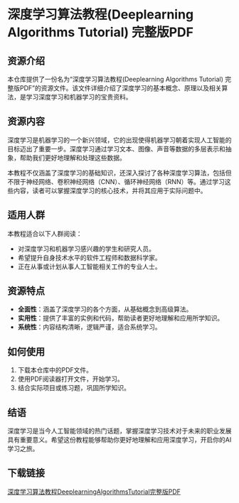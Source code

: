 # 深度学习算法教程(Deeplearning Algorithms Tutorial) 完整版PDF

## 资源介绍

本仓库提供了一份名为“深度学习算法教程(Deeplearning Algorithms Tutorial) 完整版PDF”的资源文件。该文件详细介绍了深度学习的基本概念、原理以及相关算法，是学习深度学习和机器学习的宝贵资料。

## 资源内容

深度学习是机器学习的一个新兴领域，它的出现使得机器学习朝着实现人工智能的目标迈出了重要一步。深度学习通过学习文本、图像、声音等数据的多层表示和抽象，帮助我们更好地理解和处理这些数据。

本教程不仅涵盖了深度学习的基础知识，还深入探讨了各种深度学习算法，包括但不限于神经网络、卷积神经网络（CNN）、循环神经网络（RNN）等。通过学习这些内容，读者可以掌握深度学习的核心技术，并将其应用于实际问题中。

## 适用人群

本教程适合以下人群阅读：

- 对深度学习和机器学习感兴趣的学生和研究人员。
- 希望提升自身技术水平的软件工程师和数据科学家。
- 正在从事或计划从事人工智能相关工作的专业人士。

## 资源特点

- **全面性**：涵盖了深度学习的各个方面，从基础概念到高级算法。
- **实用性**：提供了丰富的实例和代码，帮助读者更好地理解和应用所学知识。
- **系统性**：内容结构清晰，逻辑严谨，适合系统学习。

## 如何使用

1. 下载本仓库中的PDF文件。
2. 使用PDF阅读器打开文件，开始学习。
3. 结合实际项目或练习题，巩固所学知识。

## 结语

深度学习是当今人工智能领域的热门话题，掌握深度学习技术对于未来的职业发展具有重要意义。希望这份教程能够帮助你更好地理解和应用深度学习，开启你的AI学习之旅。

## 下载链接

[深度学习算法教程DeeplearningAlgorithmsTutorial完整版PDF](https://pan.quark.cn/s/80a2d35cbaec)